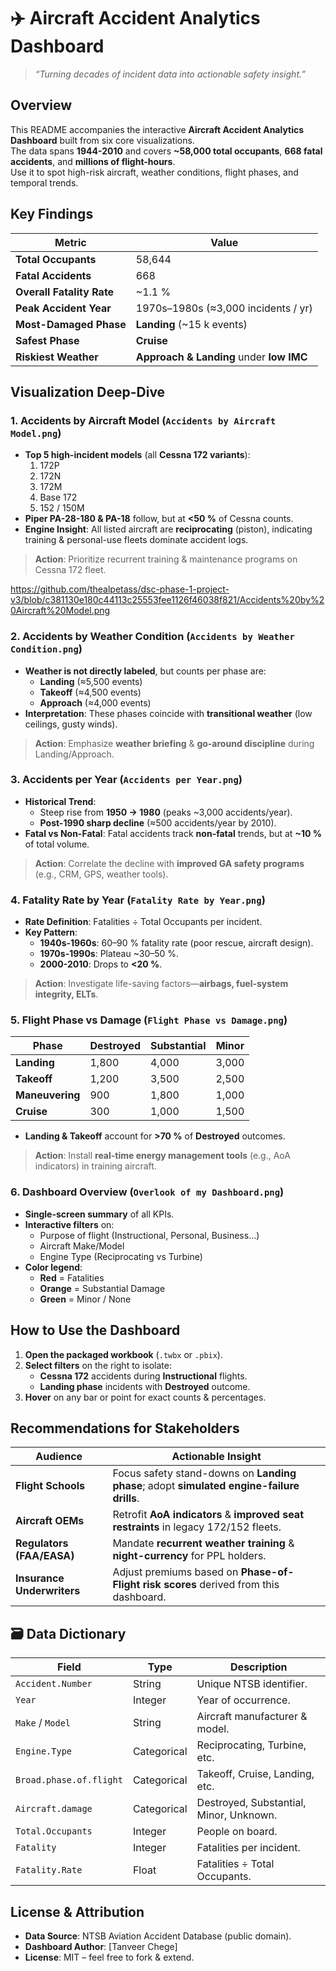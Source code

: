 # ✈️ Aircraft Accident Analytics Dashboard  
> _“Turning decades of incident data into actionable safety insight.”_

## Overview
This README accompanies the interactive **Aircraft Accident Analytics Dashboard** built from six core visualizations.  
The data spans **1944-2010** and covers **~58,000 total occupants**, **668 fatal accidents**, and **millions of flight-hours**.  
Use it to spot high-risk aircraft, weather conditions, flight phases, and temporal trends.

## Key Findings

| **Metric** | **Value** |
|------------|-----------|
| **Total Occupants** | 58,644 |
| **Fatal Accidents** | 668 |
| **Overall Fatality Rate** | ~1.1 % |
| **Peak Accident Year** | 1970s–1980s (≈3,000 incidents / yr) |
| **Most-Damaged Phase** | **Landing** (~15 k events) |
| **Safest Phase** | **Cruise** |
| **Riskiest Weather** | **Approach & Landing** under **low IMC** |

## Visualization Deep-Dive

### 1. Accidents by Aircraft Model (`Accidents by Aircraft Model.png`)
- **Top 5 high-incident models** (all **Cessna 172 variants**):
  1. 172P  
  2. 172N  
  3. 172M  
  4. Base 172  
  5. 152 / 150M  
- **Piper PA-28-180 & PA-18** follow, but at **<50 %** of Cessna counts.
- **Engine Insight**: All listed aircraft are **reciprocating** (piston), indicating training & personal-use fleets dominate accident logs.

>  **Action**: Prioritize recurrent training & maintenance programs on Cessna 172 fleet.

https://github.com/thealpetass/dsc-phase-1-project-v3/blob/c381130e180c44113c25553fee1126f46038f821/Accidents%20by%20Aircraft%20Model.png

### 2. Accidents by Weather Condition (`Accidents by Weather Condition.png`)
- **Weather is not directly labeled**, but counts per phase are:
  - **Landing** (≈5,500 events)  
  - **Takeoff** (≈4,500 events)  
  - **Approach** (≈4,000 events)  
- **Interpretation**: These phases coincide with **transitional weather** (low ceilings, gusty winds).  
>  **Action**: Emphasize **weather briefing** & **go-around discipline** during Landing/Approach.


### 3. Accidents per Year (`Accidents per Year.png`)
- **Historical Trend**:  
  - Steep rise from **1950 → 1980** (peaks ~3,000 accidents/year).  
  - **Post-1990 sharp decline** (≈500 accidents/year by 2010).  
- **Fatal vs Non-Fatal**: Fatal accidents track **non-fatal** trends, but at **~10 %** of total volume.  
>  **Action**: Correlate the decline with **improved GA safety programs** (e.g., CRM, GPS, weather tools).

### 4. Fatality Rate by Year (`Fatality Rate by Year.png`)
- **Rate Definition**: Fatalities ÷ Total Occupants per incident.  
- **Key Pattern**:  
  - **1940s-1960s**: 60–90 % fatality rate (poor rescue, aircraft design).  
  - **1970s-1990s**: Plateau ~30–50 %.  
  - **2000-2010**: Drops to **<20 %**.  
>  **Action**: Investigate life-saving factors—**airbags, fuel-system integrity, ELTs**.

### 5. Flight Phase vs Damage (`Flight Phase vs Damage.png`)
| **Phase** | **Destroyed** | **Substantial** | **Minor** |
|-----------|---------------|-----------------|-----------|
| **Landing** | 1,800 | 4,000 | 3,000 |
| **Takeoff** | 1,200 | 3,500 | 2,500 |
| **Maneuvering** | 900 | 1,800 | 1,000 |
| **Cruise** | 300 | 1,000 | 1,500 |

- **Landing & Takeoff** account for **>70 %** of **Destroyed** outcomes.  
>  **Action**: Install **real-time energy management tools** (e.g., AoA indicators) in training aircraft.

### 6. Dashboard Overview (`Overlook of my Dashboard.png`)
- **Single-screen summary** of all KPIs.  
- **Interactive filters** on:  
  - Purpose of flight (Instructional, Personal, Business…)  
  - Aircraft Make/Model  
  - Engine Type (Reciprocating vs Turbine)  
- **Color legend**:  
  - **Red** = Fatalities  
  - **Orange** = Substantial Damage  
  - **Green** = Minor / None 

## How to Use the Dashboard
1. **Open the packaged workbook** (`.twbx` or `.pbix`).  
2. **Select filters** on the right to isolate:
   - **Cessna 172** accidents during **Instructional** flights.  
   - **Landing phase** incidents with **Destroyed** outcome.  
3. **Hover** on any bar or point for exact counts & percentages.

##  Recommendations for Stakeholders

| **Audience** | **Actionable Insight** |
|--------------|------------------------|
| **Flight Schools** | Focus safety stand-downs on **Landing phase**; adopt **simulated engine-failure drills**. |
| **Aircraft OEMs** | Retrofit **AoA indicators** & **improved seat restraints** in legacy 172/152 fleets. |
| **Regulators (FAA/EASA)** | Mandate **recurrent weather training** & **night-currency** for PPL holders. |
| **Insurance Underwriters** | Adjust premiums based on **Phase-of-Flight risk scores** derived from this dashboard. |

## 🗃 Data Dictionary
| **Field** | **Type** | **Description** |
|-----------|----------|-----------------|
| `Accident.Number` | String | Unique NTSB identifier. |
| `Year` | Integer | Year of occurrence. |
| `Make` / `Model` | String | Aircraft manufacturer & model. |
| `Engine.Type` | Categorical | Reciprocating, Turbine, etc. |
| `Broad.phase.of.flight` | Categorical | Takeoff, Cruise, Landing, etc. |
| `Aircraft.damage` | Categorical | Destroyed, Substantial, Minor, Unknown. |
| `Total.Occupants` | Integer | People on board. |
| `Fatality` | Integer | Fatalities per incident. |
| `Fatality.Rate` | Float | Fatalities ÷ Total Occupants. |

##  License & Attribution
- **Data Source**: NTSB Aviation Accident Database (public domain).  
- **Dashboard Author**: [Tanveer Chege]  
- **License**: MIT – feel free to fork & extend.
